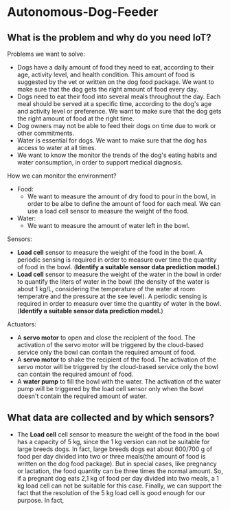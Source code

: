 # Autonomous-Dog-Feeder

## What is the problem and why do you need IoT?

Problems we want to solve:

- Dogs have a daily amount of food they need to eat, according to their age, activity level, and health condition. This amount of food is suggested by the vet or written on the dog food package. We want to make sure that the dog gets the right amount of food every day.
- Dogs need to eat their food into several meals throughout the day. Each meal should be served at a specific time, according to the dog's age and activity level or preference. We want to make sure that the dog gets the right amount of food at the right time.
- Dog owners may not be able to feed their dogs on time due to work or other commitments.
- Water is essential for dogs. We want to make sure that the dog has access to water at all times.
- We want to know the monitor the trends of the dog's eating habits and water consumption, in order to support medical diagnosis.

How we can monitor the environment?

- Food:
  - We want to measure the amount of dry food to pour in the bowl, in order to be albe to define the amount of food for each meal. We can use a load cell sensor to measure the weight of the food.
- Water:
  - We want to measure the amount of water left in the bowl.

Sensors:

- **Load cell** sensor to measure the weight of the food in the bowl.
A periodic sensing is required in order to measure over time the quantity of food in the bowl.
(**Identify a suitable sensor data prediction model.**)
- **Load cell** sensor to measure the weight of the water in the bowl in order to quantify the liters of water in the bowl (the density of the water is about 1 kg/L, considering the temperature of the water at room temperatre and the pressure at the see level).
A periodic sensing is required in order to measure over time the quantity of water in the bowl.
(**Identify a suitable sensor data prediction model.**)

Actuators:

- A **servo motor** to open and close the recipient of the food.
The activation of the servo motor will be triggered by the cloud-based service only the bowl can contain the required amount of food.
- A **servo motor** to shake the recipient of the food. The activation of the servo motor will be triggered by the cloud-based service only the bowl can contain the required amount of food.
- A **water pump** to fill the bowl with the water.
The activation of the water pump will be triggered by the load cell sensor only when the bowl doesn't contain the required amount of water.

## What data are collected and by which sensors?

- The **Load cell** cell sensor to measure the weight of the food in the bowl has a capacity of 5 kg, since the 1 kg version can not be suitable for large breeds dogs.
In fact, large breeds dogs eat about 600/700 g of food per day divided into two or three meals(the amount of food is written on the dog food package). But in special cases, like pregnancy or lactation, the food quantity can be three times the normal amount. So, if a pregnant dog eats 2,1 kg of food per day divided into two meals, a 1 kg load cell can not be suitable for this case.
Finally, we can support the fact that the resolution of the 5 kg load cell is good enough for our purpose. In fact, 